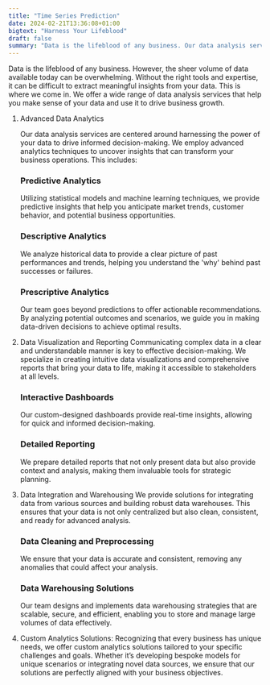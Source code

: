 ```yaml
---
title: "Time Series Prediction"
date: 2024-02-21T13:36:08+01:00
bigtext: "Harness Your Lifeblood"
draft: false
summary: "Data is the lifeblood of any business. Our data analysis services help you make sense of your data and use it to drive business growth."
---
```

Data is the lifeblood of any business. However, the sheer volume of data available today can be overwhelming. Without the right tools and expertise, it can be difficult to extract meaningful insights from your data. This is where we come in. We offer a wide range of data analysis services that help you make sense of your data and use it to drive business growth.

1. Advanced Data Analytics

    Our data analysis services are centered around harnessing the power of your data to drive informed decision-making. We employ advanced analytics techniques to uncover insights that can transform your business operations. This includes:

    ### Predictive Analytics
    Utilizing statistical models and machine learning techniques, we provide predictive insights that help you anticipate market trends, customer behavior, and potential business opportunities.
    ### Descriptive Analytics 
    We analyze historical data to provide a clear picture of past performances and trends, helping you understand the 'why' behind past successes or failures.
    ### Prescriptive Analytics 
    Our team goes beyond predictions to offer actionable recommendations. By analyzing potential outcomes and scenarios, we guide you in making data-driven decisions to achieve optimal results.

2. Data Visualization and Reporting
    Communicating complex data in a clear and understandable manner is key to effective decision-making. We specialize in creating intuitive data visualizations and comprehensive reports that bring your data to life, making it accessible to stakeholders at all levels.

    ### Interactive Dashboards 
    Our custom-designed dashboards provide real-time insights, allowing for quick and informed decision-making.
    ### Detailed Reporting 
    We prepare detailed reports that not only present data but also provide context and analysis, making them invaluable tools for strategic planning.

3. Data Integration and Warehousing
    We provide solutions for integrating data from various sources and building robust data warehouses. This ensures that your data is not only centralized but also clean, consistent, and ready for advanced analysis.

    ### Data Cleaning and Preprocessing 
    We ensure that your data is accurate and consistent, removing any anomalies that could affect your analysis.

    ### Data Warehousing Solutions
    Our team designs and implements data warehousing strategies that are scalable, secure, and efficient, enabling you to store and manage large volumes of data effectively.

4. Custom Analytics Solutions:
    Recognizing that every business has unique needs, we offer custom analytics solutions tailored to your specific challenges and goals. Whether it’s developing bespoke models for unique scenarios or integrating novel data sources, we ensure that our solutions are perfectly aligned with your business objectives.

